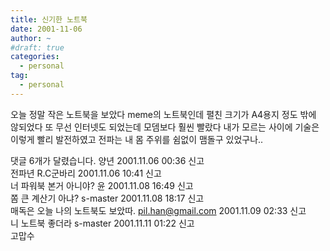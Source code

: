 ```yaml
---
title: 신기한 노트북
date: 2001-11-06
author: ~
#draft: true
categories:
  - personal
tag:
  - personal
---
```




오늘 정말 작은 노트북을 보았다
meme의 노트북인데 펼친 크기가 A4용지 정도 밖에 않되었다
또 무선 인터넷도 되었는데 모뎀보다 훨씬 빨랐다
내가 모르는 사이에 기술은 이렇게 빨리 발전하였고
전파는 내 몸 주위를 쉼없이 맴돌구 있었구나..


 댓글  6개가 달렸습니다.
 양년 2001.11.06 00:36 신고   
전파년
 R.C군바리 2001.11.06 10:41 신고   
너 파워북 본거 아니야?
 윤 2001.11.08 16:49 신고   
쫌 큰 계산기 아냐?
 s-master 2001.11.08 18:17 신고   
매독은 오늘 나의 노트북도 보았따.
 pil.han@gmail.com 2001.11.09 02:33 신고   
니 노트북 좋더라
 s-master 2001.11.11 01:22 신고   
고맙수




